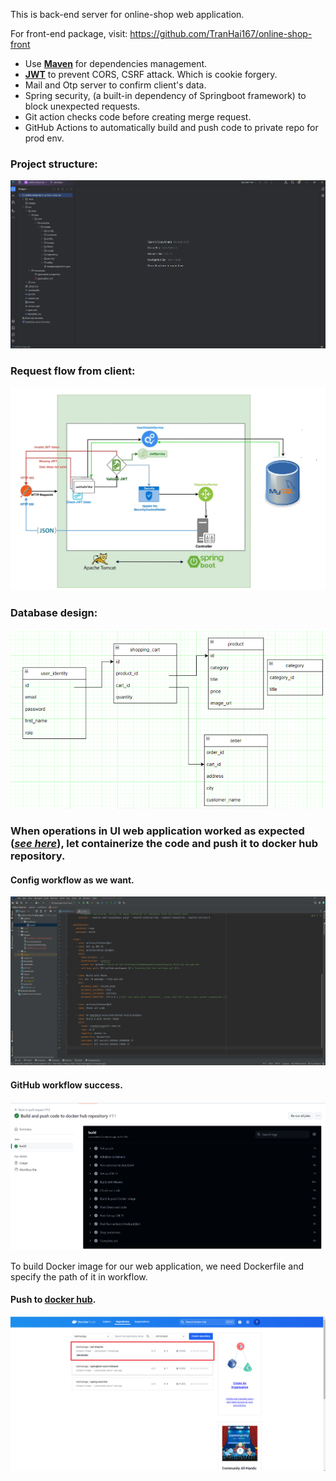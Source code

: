This is back-end server for online-shop web application.

For front-end package, visit: https://github.com/TranHai167/online-shop-front  

* Use **[Maven](maven.md)** for dependencies management.
* **[JWT](jwt.md)** to prevent CORS, CSRF attack. Which is cookie forgery. 
* Mail and Otp server to confirm client's data.
* Spring security, (a built-in dependency of Springboot framework) to block unexpected requests.
* Git action checks code before creating merge request.
* GitHub Actions to automatically build and push code to private repo for prod env.

### Project structure: 

![Project structure](/images/pj_structure.png)

### Request flow from client:

![Project structure](/images/request_direction.png)

### Database design:

![Project structure](/images/db_design.png)


### When operations in UI web application worked as expected ([*see here*](https://github.com/TranHai167/online-shop-front )), let containerize the code and push it to docker hub repository.

#### Config workflow as we want.
![workflow-config](/images/workflow_config.png)


#### GitHub workflow success.
![Workflow](/images/workflow_success.png)

To build Docker image for our web application, we need Dockerfile and specify the path of it in workflow.

#### Push to [docker hub](https://hub.docker.com/repository/docker/tranhaioiga/onl-shop-be/general).
![Workflow](/images/container-in-dockerhub.png)
